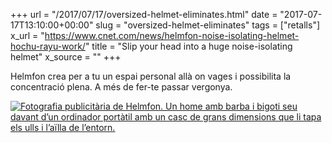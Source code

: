 +++
url = "/2017/07/17/oversized-helmet-eliminates.html"
date = "2017-07-17T13:10:00+00:00"
slug = "oversized-helmet-eliminates"
tags = ["retalls"]
x_url = "https://www.cnet.com/news/helmfon-noise-isolating-helmet-hochu-rayu-work/"
title = "Slip your head into a huge noise-isolating helmet"
x_source = ""
+++


Helmfon crea per a tu un espai personal allà on vages i possibilita la concentració plena. A més de fer-te passar vergonya.

<a href="https://www.cnet.com/news/helmfon-noise-isolating-helmet-hochu-rayu-work/" title="Slip your head into a huge noise-isolating helmet"><img src="/uploads/2017/2017-07-17-oversized-helmet-eliminates.jpg" alt="Fotografia publicitària de Helmfon. Un home amb barba i bigoti seu davant d’un ordinador portàtil amb un casc de grans dimensions que li tapa els ulls i l’aïlla de l’entorn."></a>


